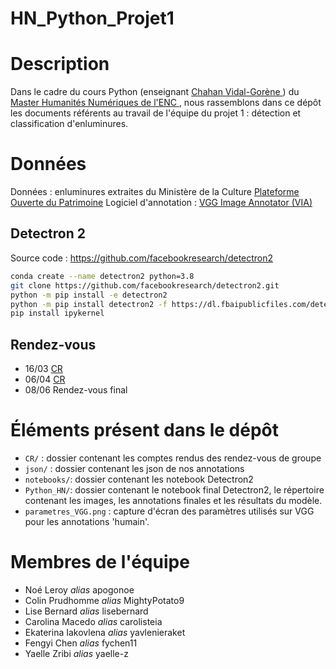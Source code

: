 # HN_Python_Projet1

# Description
Dans le cadre du cours Python (enseignant [Chahan Vidal-Gorène ](http://cv.hal.science/chahan-vidal-gorene)) du [Master Humanités Numériques de l'ENC ](https://www.chartes.psl.eu/fr/rubrique-admissions/master-humanites-numeriques), nous rassemblons dans ce dépôt les documents référents au travail de l'équipe du projet 1 : détection et classification d'enluminures.

# Données
Données : enluminures extraites du Ministère de la Culture [Plateforme Ouverte du Patrimoine](https://www.pop.culture.gouv.fr/search/list?base=%5B%22Enluminures%20%28Enluminures%29%22%5D&image=%5B%22oui%22%5D)
Logiciel d'annotation : [VGG Image Annotator (VIA) ](https://www.robots.ox.ac.uk/~vgg/software/via/)

## Detectron 2

Source code : https://github.com/facebookresearch/detectron2

```bash
conda create --name detectron2 python=3.8
git clone https://github.com/facebookresearch/detectron2.git
python -m pip install -e detectron2
python -m pip install detectron2 -f https://dl.fbaipublicfiles.com/detectron2/wheels/cu111/torch1.8/index.html
pip install ipykernel
```

## Rendez-vous
- 16/03 [CR](https://github.com/carolisteia/HN_Python_Projet1/blob/main/CR/CR_10mars)
- 06/04 [CR](https://github.com/carolisteia/HN_Python_Projet1/blob/main/CR/CR_6avril)
- 08/06 Rendez-vous final

# Éléments présent dans le dépôt
- `CR/` : dossier contenant les comptes rendus des rendez-vous de groupe
- `json/` : dossier contenant les json de nos annotations
- `notebooks/`: dossier contenant les notebook Detectron2
- `Python_HN/`: dossier contenant le notebook final Detectron2, le répertoire contenant les images, les annotations finales et les résultats du modèle.
- `parametres_VGG.png` : capture d'écran des paramètres utilisés sur VGG pour les annotations 'humain'. 

# Membres de l'équipe
- Noé Leroy *alias* apogonoe
- Colin Prudhomme *alias*  MightyPotato9
- Lise Bernard *alias* lisebernard
- Carolina Macedo *alias* carolisteia
- Ekaterina Iakovlena *alias* yavlenieraket
- Fengyi Chen *alias* fychen11
- Yaelle Zribi *alias* yaelle-z

